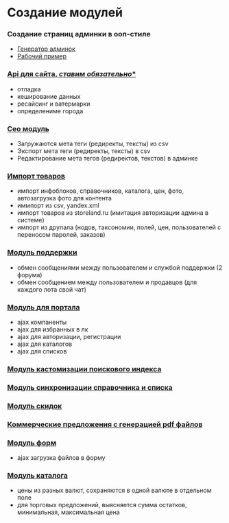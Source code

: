 Создание модулей
================

### Создание страниц админки в ооп-стиле
- [Генератор админок](https://github.com/DigitalWand/digitalwand.admin_helper)
- [Рабочий пример](https://github.com/niksamokhvalov/demo.adminhelper)

### [Api для сайта, ***ставим обязательно****](https://bitbucket.org/project-tm/project.core)
- отладка
- кеширование данных
- ресайсинг и ватермарки
- определениме города

### [Сео модуль](https://bitbucket.org/project-tm/project.seo/)
- Загружаются мета теги (редиректы, тексты) из csv
- Экспорт мета теги (редиректы, тексты) в csv
- Редактирование мета тегов (редиректов, текстов) в админке

### [Импорт товаров](https://bitbucket.org/project-tm/project.import)
- импорт инфоблоков, справочников, каталога, цен, фото, автозагрузка фото для контента
- иммпорт из csv, yandex.xml
- импорт товаров из storeland.ru (имитация авторизации админа в системе)
- импорт из друпала (нодов, таксономии, полей, цен, пользователей с переносом паролей, заказов)

### [Модуль поддержки](https://bitbucket.org/project-tm/project.support)
- обмен сообщениями между пользователем и службой поддержки (2 форума)
- обмен сообщением между пользователем и продавцов (для каждого лота свой чат)

### [Модуль для портала](https://bitbucket.org/project-tm/project.game)
- ajax компаненты
- ajax для избранных в лк
- ajax для авторизации, регистрации
- ajax для каталогов
- ajax для списков

### [Модуль кастомизации поискового индекса](https://bitbucket.org/project-tm/project.search)
### [Модуль синхронизации справочника и списка](https://bitbucket.org/project-tm/projetc.sync)
### [Модуль скидок](https://bitbucket.org/project-tm/project.discount)
### [Коммерческие предложения с генерацией pdf файлов](https://bitbucket.org/project-tm/commercial.offers)

### [Модуль форм](https://bitbucket.org/project-tm/project.form)
- ajax загрузка файлов в форму

### [Модуль каталога](https://bitbucket.org/project-tm/project.catalog)
- цены из разных валют, сохраняются в одной валюте в отдельном поле
- для торговых предложений, выясняется сумма остатков, минимальная, максимальная цена
